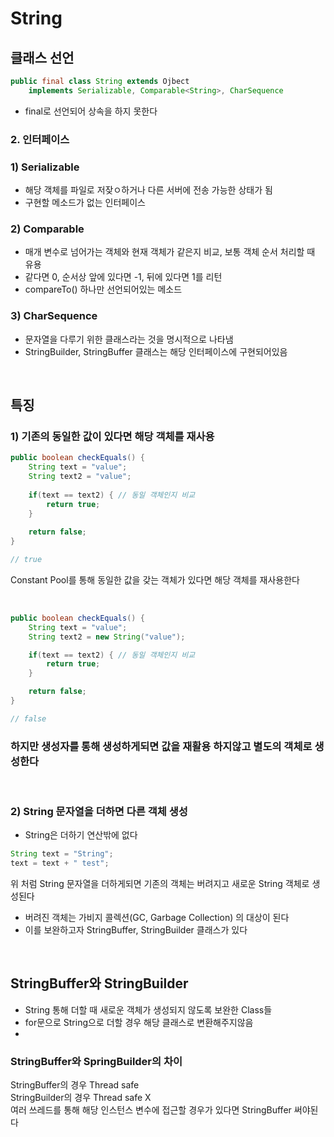 # String
## 클래스 선언 
```java
public final class String extends Ojbect
    implements Serializable, Comparable<String>, CharSequence
```
- final로 선언되어 상속을 하지 못한다

### 2. 인터페이스
### 1) Serializable
- 해당 객체를 파일로 저잦ㅇ하거나 다른 서버에 전송 가능한 상태가 됨
- 구현할 메소드가 없는 인터페이스

### 2) Comparable
- 매개 변수로 넘어가는 객체와 현재 객체가 같은지 비교, 보통 객체 순서 처리할 때 유용
- 같다면 0, 순서상 앞에 있다면 -1, 뒤에 있다면 1를 리턴
- compareTo() 하나만 선언되어있는 메소드

### 3) CharSequence
- 문자열을 다루기 위한 클래스라는 것을 명시적으로 나타냄
- StringBuilder, StringBuffer 클래스는 해당 인터페이스에 구현되어있음
<br>

## 특징
### 1) 기존의 동일한 값이 있다면 해당 객체를 재사용
```java
public boolean checkEquals() {
    String text = "value";
    String text2 = "value";
    
    if(text == text2) { // 동일 객체인지 비교
        return true;        
    }
    
    return false;
}

// true
```
Constant Pool를 통해 동일한 값을 갖는 객체가 있다면 해당 객체를 재사용한다

<br>

```java
public boolean checkEquals() {
    String text = "value";
    String text2 = new String("value");

    if(text == text2) { // 동일 객체인지 비교
        return true;
    }

    return false;
}

// false
```
### 하지만 생성자를 통해 생성하게되면 값을 재활용 하지않고 별도의 객체로 생성한다 

<br>

### 2) String 문자열을 더하면 다른 객체 생성
- String은 더하기 연산밖에 없다
```java
String text = "String";
text = text + " test";
```
위 처럼 String 문자열을 더하게되면 기존의 객체는 버려지고 새로운 String 객체로 생성된다
- 버려진 객체는 가비지 콜렉션(GC, Garbage Collection) 의 대상이 된다
- 이를 보완하고자 StringBuffer, StringBuilder 클래스가 있다

<br>

## StringBuffer와 StringBuilder
- String 통해 더할 때 새로운 객체가 생성되지 않도록 보완한 Class들
- for문으로 String으로 더할 경우 해당 클래스로 변환해주지않음
- 
### StringBuffer와 SpringBuilder의 차이
StringBuffer의 경우 Thread safe <br>
StringBuilder의 경우 Thread safe X <br>
여러 쓰레드를 통해 해당 인스턴스 변수에 접근할 경우가 있다면 StringBuffer 써야된다